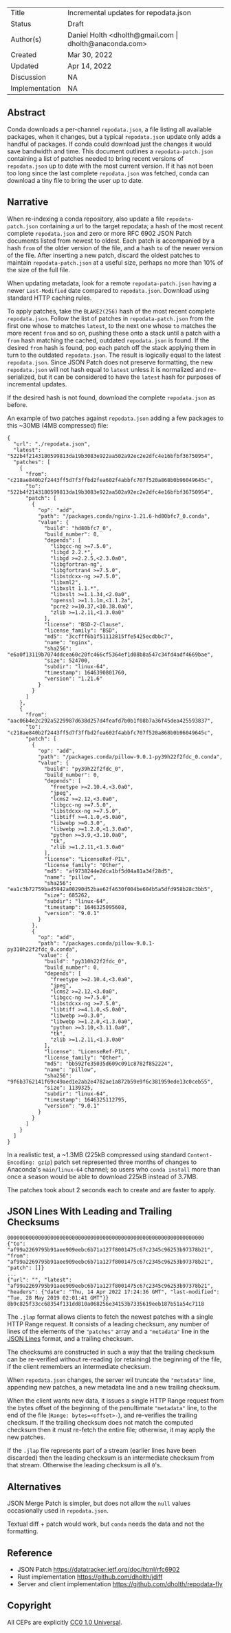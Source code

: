 <table>
<tr><td> Title </td><td> Incremental updates for repodata.json </td>
<tr><td> Status </td><td> Draft </td></tr>
<tr><td> Author(s) </td><td> Daniel Holth &lt;dholth@gmail.com | dholth@anaconda.com&gt;</td></tr>
<tr><td> Created </td><td> Mar 30, 2022</td></tr>
<tr><td> Updated </td><td> Apr 14, 2022</td></tr>
<tr><td> Discussion </td><td> NA </td></tr>
<tr><td> Implementation </td><td> NA </td></tr>
</table>

## Abstract

Conda downloads a per-channel `repodata.json`, a file listing all available
packages, when it changes, but a typical `repodata.json` update only adds a
handful of packages. If conda could download just the changes it would save
bandwidth and time. This document outlines a `repodata-patch.json` containing a
list of patches needed to bring recent versions of `repodata.json` up to date
with the most current version. If it has not been too long since the last
complete `repodata.json` was fetched, conda can download a tiny file to bring
the user up to date.

## Narrative

When re-indexing a conda repository, also update a file `repodata-patch.json`
containing a url to the target repodata; a hash of the most recent complete
`repodata.json` and zero or more RFC 6902 JSON Patch documents listed from
newest to oldest. Each patch is accompanied by a hash `from` of the older
version of the file, and a hash `to` of the newer version of the file. After
inserting a new patch, discard the oldest patches to maintain
`repodata-patch.json` at a useful size, perhaps no more than 10% of the size of
the full file.

When updating metadata, look for a remote `repodata-patch.json` having a newer
`Last-Modified` date compared to `repodata.json`. Download using standard HTTP
caching rules.

To apply patches, take the `BLAKE2(256)` hash of the most recent complete
`repodata.json`. Follow the list of patches in `repodata-patch.json` from the
first one whose `to` matches `latest`, to the next one whose `to` matches the
more recent `from` and so on, pushing these onto a stack until a patch with a
`from` hash matching the cached, outdated `repodata.json` is found. If the
desired `from` hash is found, pop each patch off the stack applying them in turn
to the outdated `repodata.json`. The result is logically equal to the latest
`repodata.json`. Since JSON Patch does not preserve formatting, the new
`repodata.json` will not hash equal to `latest` unless it is normalized and
re-serialized, but it can be considered to have the `latest` hash for purposes
of incremental updates.

If the desired hash is not found, download the complete `repodata.json` as
before.

An example of two patches against `repodata.json` adding a few packages to this
~30MB (4MB compressed) file:

```
{
  "url": "./repodata.json",
  "latest": "522b4f2143180599813da19b3083e922aa502a92ec2e2dfc4e16bfbf36750954",
  "patches": [
    {
      "from": "c218ae840b2f2443ff5d7f3ffbd2fea602f4abbfc707f520a868b0b96049645c",
      "to": "522b4f2143180599813da19b3083e922aa502a92ec2e2dfc4e16bfbf36750954",
      "patch": [
        {
          "op": "add",
          "path": "/packages.conda/nginx-1.21.6-hd80bfc7_0.conda",
          "value": {
            "build": "hd80bfc7_0",
            "build_number": 0,
            "depends": [
              "libgcc-ng >=7.5.0",
              "libgd 2.2.*",
              "libgd >=2.2.5,<2.3.0a0",
              "libgfortran-ng",
              "libgfortran4 >=7.5.0",
              "libstdcxx-ng >=7.5.0",
              "libxml2",
              "libxslt 1.1.*",
              "libxslt >=1.1.34,<2.0a0",
              "openssl >=1.1.1m,<1.1.2a",
              "pcre2 >=10.37,<10.38.0a0",
              "zlib >=1.2.11,<1.3.0a0"
            ],
            "license": "BSD-2-Clause",
            "license_family": "BSD",
            "md5": "3ccfff6b1f51112815ffe5425ecdbbc7",
            "name": "nginx",
            "sha256": "e6a0f13119b7074ddcea60c20fc466cf5364ef1d08b8a547c34fd4adf4669bae",
            "size": 524700,
            "subdir": "linux-64",
            "timestamp": 1646390801760,
            "version": "1.21.6"
          }
        }
      ]
    },
    {
      "from": "aac06b4e2c292a5229987d638d257d4feafd7b0b1f08b7a36f45dea425593837",
      "to": "c218ae840b2f2443ff5d7f3ffbd2fea602f4abbfc707f520a868b0b96049645c",
      "patch": [
        {
          "op": "add",
          "path": "/packages.conda/pillow-9.0.1-py39h22f2fdc_0.conda",
          "value": {
            "build": "py39h22f2fdc_0",
            "build_number": 0,
            "depends": [
              "freetype >=2.10.4,<3.0a0",
              "jpeg",
              "lcms2 >=2.12,<3.0a0",
              "libgcc-ng >=7.5.0",
              "libstdcxx-ng >=7.5.0",
              "libtiff >=4.1.0,<5.0a0",
              "libwebp >=0.3.0",
              "libwebp >=1.2.0,<1.3.0a0",
              "python >=3.9,<3.10.0a0",
              "tk",
              "zlib >=1.2.11,<1.3.0a0"
            ],
            "license": "LicenseRef-PIL",
            "license_family": "Other",
            "md5": "af9738244e2dca1bf5d04a81a34f28d5",
            "name": "pillow",
            "sha256": "ea1c3b72759bad5942a00290d52bae62f4630f004be604b5a5dfd958b28c3bb5",
            "size": 685262,
            "subdir": "linux-64",
            "timestamp": 1646325095608,
            "version": "9.0.1"
          }
        },
        {
          "op": "add",
          "path": "/packages.conda/pillow-9.0.1-py310h22f2fdc_0.conda",
          "value": {
            "build": "py310h22f2fdc_0",
            "build_number": 0,
            "depends": [
              "freetype >=2.10.4,<3.0a0",
              "jpeg",
              "lcms2 >=2.12,<3.0a0",
              "libgcc-ng >=7.5.0",
              "libstdcxx-ng >=7.5.0",
              "libtiff >=4.1.0,<5.0a0",
              "libwebp >=0.3.0",
              "libwebp >=1.2.0,<1.3.0a0",
              "python >=3.10,<3.11.0a0",
              "tk",
              "zlib >=1.2.11,<1.3.0a0"
            ],
            "license": "LicenseRef-PIL",
            "license_family": "Other",
            "md5": "bb592fe35035d609c091c8782f852224",
            "name": "pillow",
            "sha256": "9f6b3762141f69c49aed1e2ab2e4782ae1a872b59e9f6c381959ede13c0ceb55",
            "size": 1139325,
            "subdir": "linux-64",
            "timestamp": 1646325112795,
            "version": "9.0.1"
          }
        }
      ]
    }
  ]
}
```

In a realistic test, a ~1.3MB (225kB compressed using standard
`Content-Encoding: gzip`) patch set represented three months of changes to
Anaconda's `main/linux-64` channel; so users who `conda install` more than once
a season would be able to download 225kB instead of 3.7MB.

The patches took about 2 seconds each to create and are faster to apply.

## JSON Lines With Leading and Trailing Checksums

```
0000000000000000000000000000000000000000000000000000000000000000
{"to": "af99a2269795b91aee909eebc6b71a127f8001475c67c2345c96253b97378b21", "from": "af99a2269795b91aee909eebc6b71a127f8001475c67c2345c96253b97378b21", "patch": []}
...
{"url": "", "latest": "af99a2269795b91aee909eebc6b71a127f8001475c67c2345c96253b97378b21", "headers": {"date": "Thu, 14 Apr 2022 17:24:36 GMT", "last-modified": "Tue, 28 May 2019 02:01:41 GMT"}}
8b9c825f33cc68354f131dd810a068256e34153b7335619eeb187b51a54c7118
```

The `.jlap` format allows clients to fetch the newest patches with a single HTTP
Range request. It consists of a leading checksum, any number of lines of the
elements of the `"patches"` array and a `"metadata"` line in the [JSON
Lines](https://jsonlines.readthedocs.io/en/latest/) format, and a trailing
checksum.

The checksums are constructed in such a way that the trailing checksum can be
re-verified without re-reading (or retaining) the beginning of the file, if the
client remembers an intermediate checksum.

When `repodata.json` changes, the server wil truncate the `"metadata"` line,
appending new patches, a new metadata line and a new trailing checksum.

When the client wants new data, it issues a single HTTP Range request from the
bytes offset of the beginning of the penultimate `"metadata"` line, to the end
of the file (`Range: bytes=<offset>-`), and re-verifies the trailing checksum.
If the trailing checksum does not match the computed checksum then it must
re-fetch the entire file; otherwise, it may apply the new patches.

If the `.jlap` file represents part of a stream (earlier lines have been
discarded) then the leading checksum is an intermediate checksum from that
stream. Otherwise the leading checksum is all `0`'s.

## Alternatives

JSON Merge Patch is simpler, but does not allow the `null` values occasionally
used in `repodata.json`.

Textual diff + patch would work, but `conda` needs the data and not the
formatting.

## Reference

* JSON Patch https://datatracker.ietf.org/doc/html/rfc6902
* Rust implementation https://github.com/dholth/jdiff
* Server and client implementation https://github.com/dholth/repodata-fly

## Copyright

All CEPs are explicitly [CC0 1.0 Universal](https://creativecommons.org/publicdomain/zero/1.0/).
